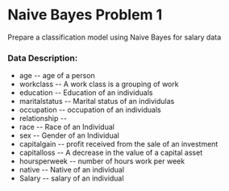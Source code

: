 # Naive Bayes Problem 1

Prepare a classification model using Naive Bayes 
for salary data 

### Data Description:
- age -- age of a person
- workclass	-- A work class is a grouping of work 
- education	-- Education of an individuals	
- maritalstatus -- Marital status of an individulas	
- occupation	 -- occupation of an individuals
- relationship -- 	
- race --  Race of an Individual
- sex --  Gender of an Individual
- capitalgain --  profit received from the sale of an investment	
- capitalloss	-- A decrease in the value of a capital asset
- hoursperweek -- number of hours work per week	
- native -- Native of an individual
- Salary -- salary of an individual